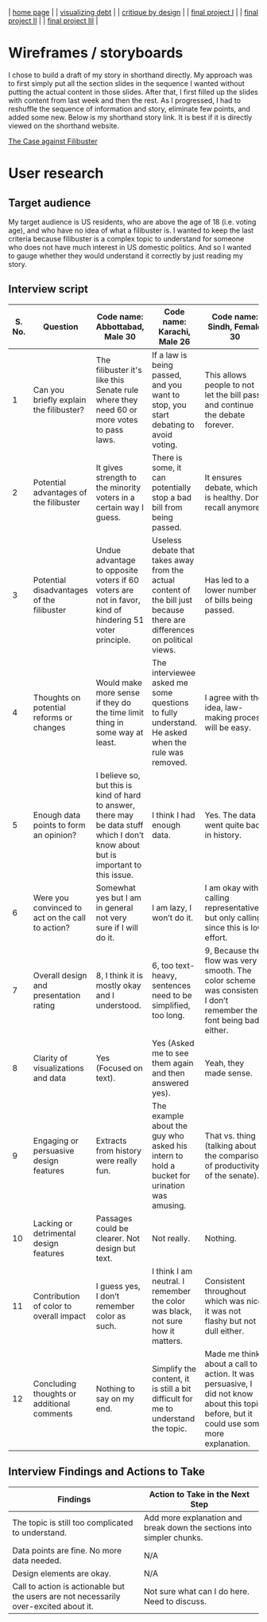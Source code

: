 | [home page](https://noumanahmed-cmu.github.io/NoumanAhmed-Portfolio/) |
| [visualizing debt](visualizing-government-debt) | 
| [critique by design](https://noumanahmed-cmu.github.io/NoumanAhmed-Portfolio/critique-by-design) | 
| [final project I](https://noumanahmed-cmu.github.io/NoumanAhmed-Portfolio/final-project-part-one) | 
| [final project II](https://noumanahmed-cmu.github.io/NoumanAhmed-Portfolio/final-project-part-two) | 
| [final project III](https://noumanahmed-cmu.github.io/NoumanAhmed-Portfolio/final-project-part-three) |

# Wireframes / storyboards
I chose to build a draft of my story in shorthand directly. My approach was to first simply put all the section slides in the sequence I wanted without putting the actual content in those slides. After that, I first filled up the slides with content from last week and then the rest. As I progressed, I had to reshuffle the sequence of information and story, eliminate few points, and added some new. Below is my shorthand story link. It is best if it is directly viewed on the shorthand website. 

[The Case against Filibuster](https://carnegiemellon.shorthandstories.com/the-case-against-filibuster/index.html)

<script src="https://carnegiemellon.shorthandstories.com/the-case-against-filibuster/embed.js"></script>


# User research 

## Target audience

My target audience is US residents, who are above the age of 18 (i.e. voting age), and who have no idea of what a filibuster is. I wanted to keep the last criteria because filibuster is a complex topic to understand for someone who does not have much interest in US domestic politics. And so I wanted to gauge whether they would understand it correctly by just reading my story. 

## Interview script

| S. No. | Question                                  | Code name: Abbottabad, Male 30                | Code name: Karachi, Male 26              | Code name: Sindh, Female 30                      |
|-------|------------------------------------------|----------------------------------------------|----------------------------------------|------------------------------------------|
| 1     | Can you briefly explain the filibuster?  | The filibuster it's like this Senate rule where they need 60 or more votes to pass laws.  | If a law is being passed, and you want to stop, you start debating to avoid voting.  | This allows people to not let the bill pass and continue the debate forever. |
| 2     | Potential advantages of the filibuster   | It gives strength to the minority voters in a certain way I guess. | There is some, it can potentially stop a bad bill from being passed. | It ensures debate, which is healthy. Don’t recall anymore.| 
| 3     | Potential disadvantages of the filibuster | Undue advantage to opposite voters if 60 voters are not in favor, kind of hindering 51 voter principle. | Useless debate that takes away from the actual content of the bill just because there are differences on political views. | Has led to a lower number of bills being passed. |
| 4     | Thoughts on potential reforms or changes  | Would make more sense if they do the time limit thing in some way at least. | The interviewee asked me some questions to fully understand. He asked when the rule was removed. | I agree with the idea, law-making process will be easy. |
| 5     | Enough data points to form an opinion?    | I believe so, but this is kind of hard to answer, there may be data stuff which I don’t know about but is important to this issue. | I think I had enough data. | Yes. The data went quite back in history. |
| 6     | Were you convinced to act on the call to action? | Somewhat yes but I am in general not very sure if I will do it. | I am lazy, I won’t do it. | I am okay with calling representatives, but only calling since this is low effort. |
| 7     | Overall design and presentation rating    | 8, I think it is mostly okay and I understood. | 6, too text-heavy, sentences need to be simplified, too long. | 9, Because the flow was very smooth. The color scheme was consistent. I don’t remember the font being bad either. |
| 8     | Clarity of visualizations and data        | Yes (Focused on text). | Yes (Asked me to see them again and then answered yes). | Yeah, they made sense. |
| 9     | Engaging or persuasive design features    | Extracts from history were really fun. | The example about the guy who asked his intern to hold a bucket for urination was amusing. | That vs. thing (talking about the comparison of productivity of the senate). |
| 10    | Lacking or detrimental design features    | Passages could be clearer. Not design but text. | Not really. | Nothing. |
| 11    | Contribution of color to overall impact   | I guess yes, I don’t remember color as such. | I think I am neutral. I remember the color was black, not sure how it matters. | Consistent throughout which was nice, it was not flashy but not dull either. |
| 12    | Concluding thoughts or additional comments | Nothing to say on my end. | Simplify the content, it is still a bit difficult for me to understand the topic. | Made me think about a call to action. It was persuasive, I did not know about this topic before, but it could use some more explanation. |

## Interview Findings and Actions to Take

| Findings                                      | Action to Take in the Next Step    |
|----------------------------------------------|-----------------------------------|
| The topic is still too complicated to understand. | Add more explanation and break down the sections into simpler chunks. |
| Data points are fine. No more data needed. | N/A                               |
| Design elements are okay. | N/A             |
| Call to action is actionable but the users are not necessarily over-excited about it. | Not sure what can I do here. Need to discuss.             |
